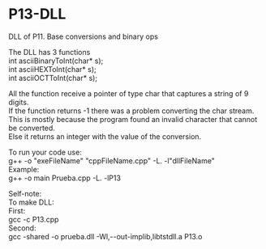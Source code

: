 # P13-DLL
DLL of P11. Base conversions and binary ops

The DLL has 3 functions  
int asciiBinaryToInt(char* s);  
int asciiHEXToInt(char* s);  
int asciiOCTToInt(char* s);  
  
All the function receive a pointer of type char that captures a string of 9 digits.  
If the function returns -1 there was a problem converting the char stream. This is mostly because the program found an invalid character that cannot be converted.  
Else it returns an integer with the value of the conversion.  
  
To run your code use:  
g++ -o "exeFileName" "cppFileName.cpp" -L. -l"dllFileName"  
Example:  
g++ -o main Prueba.cpp -L. -lP13  
  
Self-note:  
To make DLL:  
First:  
gcc -c P13.cpp  
Second:  
gcc -shared -o prueba.dll -Wl,--out-implib,libtstdll.a P13.o
